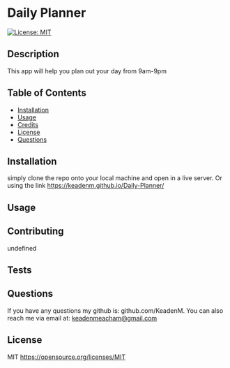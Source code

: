 
# Daily Planner

[![License: MIT](https://img.shields.io/badge/License-MIT-yellow.svg)](https://opensource.org/licenses/MIT)
    

## Description
This app will help you plan out your day from 9am-9pm

## Table of Contents
- [Installation](#installation)
- [Usage](#usage)
- [Credits](#credits)
- [License](#license)
- [Questions](#questions)

## Installation
simply clone the repo onto your local machine and open in a live server. Or using the link https://keadenm.github.io/Daily-Planner/

## Usage


## Contributing
undefined

## Tests


## Questions
If you have any questions my github is: github.com/KeadenM. You can also reach me via email at: keadenmeacham@gmail.com

## License
MIT https://opensource.org/licenses/MIT

